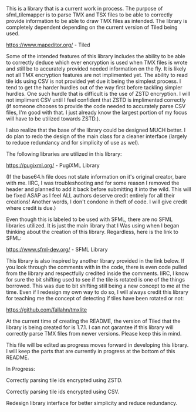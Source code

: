 This is a library that is a current work in process. The purpose of sfml_tilemapper is to parse TMX and TSX files to be able to correctly provide information to be
able to draw TMX files as intended. The library is completely dependent depending on the current version of Tiled being used.

https://www.mapeditor.org/ - Tiled

Some of the intended features of this library includes the ability to be able to correctly deduce which ever encryption is used when TMX files is wrote and still be
to accurately provided needed information on the fly. It is likely not all TMX encryption features are not implimented yet. The ability to read tile ids using CSV is
not provided yet due it being the simplest process. I tend to get the harder hurdles out of the way first before tackling simpler hurdles. One such hurdle that is
difficult is the use of ZSTD encryption. I will not impliment CSV until I feel confident that ZSTD is implimented correctly (if someone chooses to provide the code
needed to accurately parse CSV files, I'm good with that. I just already know the largest portion of my focus will have to be utilized towards ZSTD.).

I also realize that the base of the library could be designed MUCH better. I do plan to redo the design of the main class for a cleaner interface (largely to reduce redundancy
and for simplicity of use as wel).

The following libraries are utilized in this library:

https://pugixml.org/ - PugiXML Library

(If the base64.h file does not state information on it's original creator, bare with me. IIRC, I was troubleshooting and for some reason I removed the header and planned to
add it back before submitting it into the wild. This will be fixed ASAP as I feel ALL authors deserve credit entirely for all their creations! Another words, I don't condone
in theft of code. I will give credit where credit is due.)

Even though this is labeled to be used with SFML, there are no SFML libraries utilized. It is just the main library that I Was using when I began thinking about the creation
of this library. Regardless, here is the link to SFML:

https://www.sfml-dev.org/ - SFML Library

This library is also inspired by another library provided in the link below. If you look through the comments with in the code, there is even code pulled from the library and
respectfully credited inside the comments. IIRC, I know for sure the bit shifting used to see if the tile is rotated is one of the things borrowed. This was due to bit shifting
still being a new concept to me at the time. Even if I redesign my own way to do so, I will always credit this library for teaching me the concept of detecting if tiles have 
been rotated or not:

https://github.com/fallahn/tmxlite

At the current time of creating the README, the version of Tiled that the library is being created for is 1.7.1. I can not garantee if this library will correctly parse TMX
files from newer versions. Please keep this in mind.

This file will be edited as progress moves forward in developing this library. I will keep the parts that are currently in progress at the bottom of this README.

In Progress:

Correctly parsing tile ids encrypted using ZSTD.

Correctly parsing tile ids encrypted using CSV.

Redesign library interface for better simplicity and reduce redundancy.
